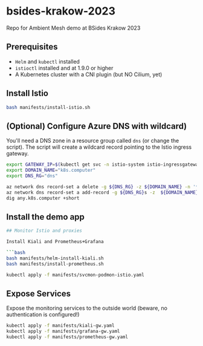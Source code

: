 # bsides-krakow-2023
Repo for Ambient Mesh demo at BSides Krakow 2023



## Prerequisites

- `Helm` and `kubectl` installed
- `istioctl` installed and at 1.9.0 or higher
- A Kubernetes cluster with a CNI plugin (but NO Cilium, yet)
  
## Install Istio

```bash
bash manifests/install-istio.sh
```

## (Optional) Configure Azure DNS with wildcard)

You'll need a DNS zone in a resource group called `dns` (or change the script). The script will create a wildcard record pointing to the Istio ingress gateway.

```bash
export GATEWAY_IP=$(kubectl get svc -n istio-system istio-ingressgateway -ojsonpath='{.status.loadBalancer.ingress[0].ip}')
export DOMAIN_NAME="k8s.computer"
export DNS_RG="dns"

az network dns record-set a delete -g ${DNS_RG} -z ${DOMAIN_NAME} -n '*' -y
az network dns record-set a add-record -g ${DNS_RG}s -z  ${DOMAIN_NAME} -n '*' -a $GATEWAY_IP
dig any.k8s.computer +short
```

## Install the demo app

```bash
## Monitor Istio and proxies

Install Kiali and Prometheus+Grafana

```bash
bash manifests/helm-install-kiali.sh
bash manifests/install-prometheus.sh

```

```bash
kubectl apply -f manifests/svcmon-podmon-istio.yaml
```

## Expose Services
Expose the monitoring services to the outside world (beware, no authentication is configured!)

```bash
kubectl apply -f manifests/kiali-gw.yaml
kubectl apply -f manifests/grafana-gw.yaml
kubectl apply -f manifests/prometheus-gw.yaml
```